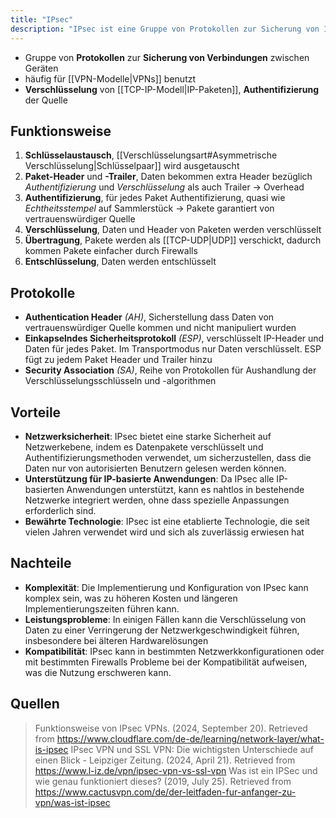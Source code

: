 ```yaml
---
title: "IPsec"
description: "IPsec ist eine Gruppe von Protokollen zur Sicherung von IP-Verbindungen, häufig für VPNs verwendet. Es bietet Verschlüsselung, Authentifizierung und Integritätsschutz durch AH, ESP und SA."
---
```


- Gruppe von **Protokollen** zur **Sicherung von Verbindungen** zwischen Geräten
- häufig für [[VPN-Modelle|VPNs]] benutzt
- **Verschlüsselung** von [[TCP-IP-Modell|IP-Paketen]], **Authentifizierung** der Quelle

## Funktionsweise
1. **Schlüsselaustausch**, [[Verschlüsselungsart#Asymmetrische Verschlüsselung|Schlüsselpaar]] wird ausgetauscht
2. **Paket-Header** und **-Trailer**, Daten bekommen extra Header bezüglich *Authentifizierung* und *Verschlüsselung* als auch Trailer -> Overhead
3. **Authentifizierung**, für jedes Paket Authentifizierung, quasi wie *Echtheitsstempel* auf Sammlerstück -> Pakete garantiert von vertrauenswürdiger Quelle
4. **Verschlüsselung**, Daten und Header von Paketen werden verschlüsselt
5. **Übertragung**, Pakete werden als [[TCP-UDP|UDP]] verschickt, dadurch kommen Pakete einfacher durch Firewalls
6. **Entschlüsselung**, Daten werden entschlüsselt

## Protokolle
- **Authentication Header** *(AH)*, Sicherstellung dass Daten von vertrauenswürdiger Quelle kommen und nicht manipuliert wurden
- **Einkapselndes Sicherheitsprotokoll** *(ESP)*, verschlüsselt IP-Header und Daten für jedes Paket. Im Transportmodus nur Daten verschlüsselt. ESP fügt zu jedem Paket Header und Trailer hinzu
- **Security Association** *(SA)*, Reihe von Protokollen für Aushandlung der Verschlüsselungsschlüsseln und -algorithmen

## Vorteile
- **Netzwerksicherheit**: IPsec bietet eine starke Sicherheit auf Netzwerkebene, indem es Datenpakete verschlüsselt und Authentifizierungsmethoden verwendet, um sicherzustellen, dass die Daten nur von autorisierten Benutzern gelesen werden können.
- **Unterstützung für IP-basierte Anwendungen**: Da IPsec alle IP-basierten Anwendungen unterstützt, kann es nahtlos in bestehende Netzwerke integriert werden, ohne dass spezielle Anpassungen erforderlich sind.
- **Bewährte Technologie**: IPsec ist eine etablierte Technologie, die seit vielen Jahren verwendet wird und sich als zuverlässig erwiesen hat

## Nachteile
- **Komplexität**: Die Implementierung und Konfiguration von IPsec kann komplex sein, was zu höheren Kosten und längeren Implementierungszeiten führen kann.
- **Leistungsprobleme**: In einigen Fällen kann die Verschlüsselung von Daten zu einer Verringerung der Netzwerkgeschwindigkeit führen, insbesondere bei älteren Hardwarelösungen
- **Kompatibilität**: IPsec kann in bestimmten Netzwerkkonfigurationen oder mit bestimmten Firewalls Probleme bei der Kompatibilität aufweisen, was die Nutzung erschweren kann.

## Quellen

> Funktionsweise von IPsec VPNs. (2024, September 20). Retrieved from https://www.cloudflare.com/de-de/learning/network-layer/what-is-ipsec
> IPsec VPN und SSL VPN: Die wichtigsten Unterschiede auf einen Blick - Leipziger Zeitung. (2024, April 21). Retrieved from https://www.l-iz.de/vpn/ipsec-vpn-vs-ssl-vpn
> Was ist ein IPSec und wie genau funktioniert dieses? (2019, July 25). Retrieved from https://www.cactusvpn.com/de/der-leitfaden-fur-anfanger-zu-vpn/was-ist-ipsec
